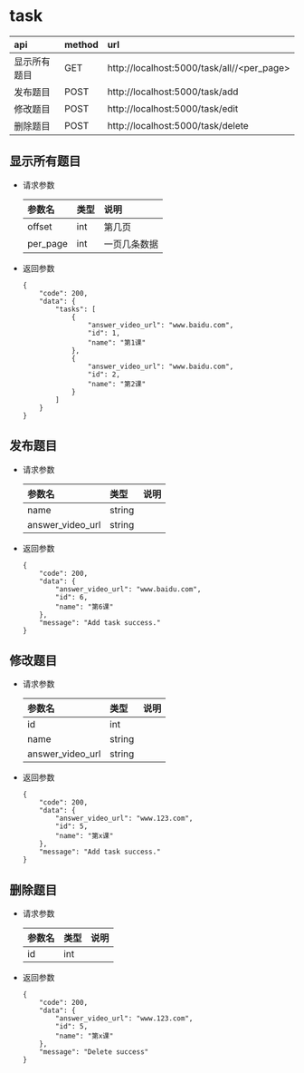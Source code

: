 # task

| api | method| url |
| :-----| :---- | :---- |
| 显示所有题目 | GET | http://localhost:5000/task/all/<offset>/<per_page>
| 发布题目 | POST | http://localhost:5000/task/add
| 修改题目 | POST | http://localhost:5000/task/edit
| 删除题目 | POST | http://localhost:5000/task/delete


## 显示所有题目
- 请求参数
    
    | 参数名 | 类型| 说明 |
    | :-----| :---- | :---- |
    | offset | int | 第几页
    | per_page | int | 一页几条数据

- 返回参数
    ``` 
    {
        "code": 200,
        "data": {
            "tasks": [
                {
                    "answer_video_url": "www.baidu.com",
                    "id": 1,
                    "name": "第1课"
                },
                {
                    "answer_video_url": "www.baidu.com",
                    "id": 2,
                    "name": "第2课"
                }
            ]
        }
    }
    ```

## 发布题目
- 请求参数
    
    | 参数名 | 类型| 说明 |
    | :-----| :---- | :---- |
    | name | string | 
    | answer_video_url | string | 

- 返回参数
    ```
    {
        "code": 200,
        "data": {
            "answer_video_url": "www.baidu.com",
            "id": 6,
            "name": "第6课"
        },
        "message": "Add task success."
    }
    ```

## 修改题目
- 请求参数
    
    | 参数名 | 类型| 说明 |
    | :-----| :---- | :---- |
    | id | int | 
    | name | string | 
    | answer_video_url | string | 

- 返回参数

    ```
    {
        "code": 200,
        "data": {
            "answer_video_url": "www.123.com",
            "id": 5,
            "name": "第x课"
        },
        "message": "Add task success."
    }
    ```
  

## 删除题目
- 请求参数
    
    | 参数名 | 类型| 说明 |
    | :-----| :---- | :---- |
    | id | int | 

- 返回参数

    ```
    {
        "code": 200,
        "data": {
            "answer_video_url": "www.123.com",
            "id": 5,
            "name": "第x课"
        },
        "message": "Delete success"
    }
    ```